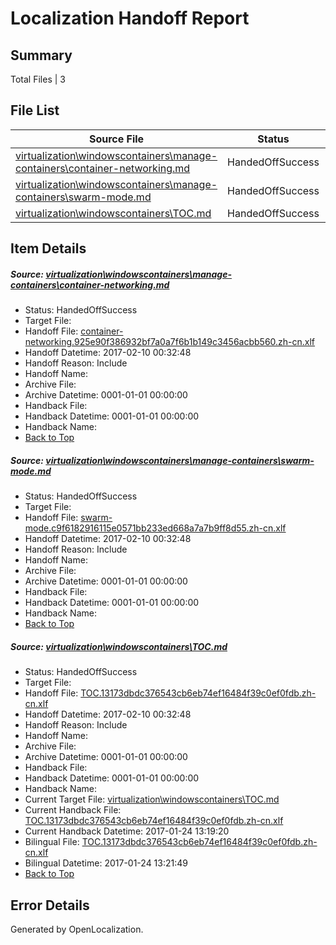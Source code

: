 # <a name='report-top'></a> Localization Handoff Report

## Summary
 Total Files | 3

## File List
 Source File | Status | Details 
 ----------- | ------ | ------- 
 [virtualization\windowscontainers\manage-containers\container-networking.md](https://github.com/Microsoft/Virtualization-Documentation-Private/blob/23d4b665da627f35cf5fce49c3c9974d0ef287dd/virtualization/windowscontainers/manage-containers/container-networking.md) | HandedOffSuccess | [Details](#e56a5b984cc1c42e27628d00a5cd532788aef11c287)
 [virtualization\windowscontainers\manage-containers\swarm-mode.md](https://github.com/Microsoft/Virtualization-Documentation-Private/blob/1af721f399cd258d52ca3bd4da7b9a05013c857d/virtualization/windowscontainers/manage-containers/swarm-mode.md) | HandedOffSuccess | [Details](#ae07f4cde07aafc6c34f6d3132b348c21cb2dfb5299)
 [virtualization\windowscontainers\TOC.md](https://github.com/Microsoft/Virtualization-Documentation-Private/blob/33cc8a142810e24f95135dd9509df149a67d9588/virtualization/windowscontainers/TOC.md) | HandedOffSuccess | [Details](#a565c6b6117e4c885c05a7c70323e9d1a12c3e58368)

## Item Details
##### <a name='e56a5b984cc1c42e27628d00a5cd532788aef11c287'></a> Source: [virtualization\windowscontainers\manage-containers\container-networking.md](https://github.com/Microsoft/Virtualization-Documentation-Private/blob/23d4b665da627f35cf5fce49c3c9974d0ef287dd/virtualization/windowscontainers/manage-containers/container-networking.md)
* Status: HandedOffSuccess
* Target File: 
* Handoff File: [container-networking.925e90f386932bf7a0a7f6b1b149c3456acbb560.zh-cn.xlf](https://github.com/Microsoft/Virtualization-Documentation-Private.handoff/blob/249f7e7aa9b8bba58c58152e62dca81705ba26ae/ol-handoff/Microsoft/Virtualization-Documentation-Private.zh-cn/live/container-networking.925e90f386932bf7a0a7f6b1b149c3456acbb560.zh-cn.xlf)
* Handoff Datetime: 2017-02-10 00:32:48
* Handoff Reason: Include
* Handoff Name: 
* Archive File: 
* Archive Datetime: 0001-01-01 00:00:00
* Handback File: 
* Handback Datetime: 0001-01-01 00:00:00
* Handback Name: 
* [Back to Top](#report-top)

##### <a name='ae07f4cde07aafc6c34f6d3132b348c21cb2dfb5299'></a> Source: [virtualization\windowscontainers\manage-containers\swarm-mode.md](https://github.com/Microsoft/Virtualization-Documentation-Private/blob/1af721f399cd258d52ca3bd4da7b9a05013c857d/virtualization/windowscontainers/manage-containers/swarm-mode.md)
* Status: HandedOffSuccess
* Target File: 
* Handoff File: [swarm-mode.c9f6182916115e0571bb233ed668a7a7b9ff8d55.zh-cn.xlf](https://github.com/Microsoft/Virtualization-Documentation-Private.handoff/blob/249f7e7aa9b8bba58c58152e62dca81705ba26ae/ol-handoff/Microsoft/Virtualization-Documentation-Private.zh-cn/live/swarm-mode.c9f6182916115e0571bb233ed668a7a7b9ff8d55.zh-cn.xlf)
* Handoff Datetime: 2017-02-10 00:32:48
* Handoff Reason: Include
* Handoff Name: 
* Archive File: 
* Archive Datetime: 0001-01-01 00:00:00
* Handback File: 
* Handback Datetime: 0001-01-01 00:00:00
* Handback Name: 
* [Back to Top](#report-top)

##### <a name='a565c6b6117e4c885c05a7c70323e9d1a12c3e58368'></a> Source: [virtualization\windowscontainers\TOC.md](https://github.com/Microsoft/Virtualization-Documentation-Private/blob/33cc8a142810e24f95135dd9509df149a67d9588/virtualization/windowscontainers/TOC.md)
* Status: HandedOffSuccess
* Target File: 
* Handoff File: [TOC.13173dbdc376543cb6eb74ef16484f39c0ef0fdb.zh-cn.xlf](https://github.com/Microsoft/Virtualization-Documentation-Private.handoff/blob/249f7e7aa9b8bba58c58152e62dca81705ba26ae/ol-handoff/Microsoft/Virtualization-Documentation-Private.zh-cn/live/TOC.13173dbdc376543cb6eb74ef16484f39c0ef0fdb.zh-cn.xlf)
* Handoff Datetime: 2017-02-10 00:32:48
* Handoff Reason: Include
* Handoff Name: 
* Archive File: 
* Archive Datetime: 0001-01-01 00:00:00
* Handback File: 
* Handback Datetime: 0001-01-01 00:00:00
* Handback Name: 
* Current Target File: [virtualization\windowscontainers\TOC.md](https://github.com/Microsoft/Virtualization-Documentation-Private.zh-cn/blob/b3d8214de1995d394e58510c034858cb82ba9b71/virtualization/windowscontainers/TOC.md)
* Current Handback File: [TOC.13173dbdc376543cb6eb74ef16484f39c0ef0fdb.zh-cn.xlf](https://github.com/Microsoft/Virtualization-Documentation-Private.handback/blob/053db64a8e1a8e5f0229358d1b0050047ef06ae5/ol-handback/Microsoft/Virtualization-Documentation-Private.zh-cn/live/TOC.13173dbdc376543cb6eb74ef16484f39c0ef0fdb.zh-cn.xlf)
* Current Handback Datetime: 2017-01-24 13:19:20
* Bilingual File: [TOC.13173dbdc376543cb6eb74ef16484f39c0ef0fdb.zh-cn.xlf](https://github.com/Microsoft/Virtualization-Documentation-Private.handback/blob/053db64a8e1a8e5f0229358d1b0050047ef06ae5/ol-handback/Microsoft/Virtualization-Documentation-Private.zh-cn/live/TOC.13173dbdc376543cb6eb74ef16484f39c0ef0fdb.zh-cn.xlf)
* Bilingual Datetime: 2017-01-24 13:21:49
* [Back to Top](#report-top)


## Error Details

Generated by OpenLocalization.

